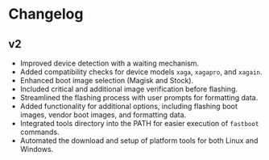 # Changelog

## v2

- Improved device detection with a waiting mechanism.
- Added compatibility checks for device models `xaga`, `xagapro`, and `xagain`.
- Enhanced boot image selection (Magisk and Stock).
- Included critical and additional image verification before flashing.
- Streamlined the flashing process with user prompts for formatting data.
- Added functionality for additional options, including flashing boot images, vendor boot images, and formatting data.
- Integrated tools directory into the PATH for easier execution of `fastboot` commands.
- Automated the download and setup of platform tools for both Linux and Windows.
